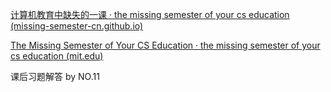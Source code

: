 [计算机教育中缺失的一课 · the missing semester of your cs education (missing-semester-cn.github.io)](https://missing-semester-cn.github.io/)

[The Missing Semester of Your CS Education · the missing semester of your cs education (mit.edu)](https://missing.csail.mit.edu/)

课后习题解答 by NO.11
